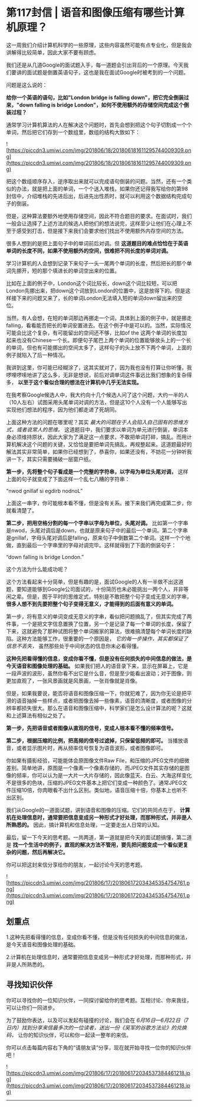 # 第117封信 | 语音和图像压缩有哪些计算机原理？

这一周我们介绍计算机科学的一些原理，这些内容虽然可能有点专业化，但是我会讲解得比较简单，因此大家不要有顾虑。

我们还是从几道Google的面试题入手，每一道题会引出背后的一个原理。今天我们要讲的面试题是倒置英语句子，这也是我在面试Google时被考到的一个问题。

问题是这么说的：

 **给你一个英语的语句，比如"London bridge is falling down"，把它完全倒装过来，"down falling is bridge London"，如何不使用额外的存储空间完成这个倒装过程？**

通常学习计算机算法的人在解决这个问题时，首先会想到把这个句子切割成一个个单词，然后把它们存到一个数组里，数组的结构大致如下：

![https://piccdn3.umiwi.com/img/201806/18/201806181611295744009309.png](https://piccdn3.umiwi.com/img/201806/18/201806181611295744009309.png)

把这个数组顺序存入，逆序取出来就可以完成语句倒装的问题。当然，还有一个类似的办法，就是把上面的单词，一个个送入堆栈，如果你还记得我写给你的第98封信中，介绍堆栈的先进后出，后进先出性质时，就可以利用这个数据结构完成句子的倒装。

但是，这种算法要额外地使用存储空间，因此不符合题目的要求。在面试时，我们一般会让选择了上述方法的候选人把他们的想法说完，这样至少让他们在心理上不至于感受到打击，但是接下来我们会要求他们找出不使用额外内存空间的方法。

很多人想到的是把上面句子中的单词前后对调。但 **这道题目的难点恰恰在于英语单词的长度不同，如果不使用额外的空间，很难把不同长度的单词对调。**

学习计算机的人会想到记录下来句子一头一尾两个单词的长度，然后把长的那个单词先挪开，短的那个填进长的单词空出来的位置。

比如在上面的例子中，London这个词比较长，down这个词比较短，可以把London先挪出来，把down这个词放到London的位置中，这是放得下的。但是这样接下来的问题又来了，长的单词London无法填入短的单词down留出来的空位。

当然，有人会想，在短的单词那边再挪走一个词，具体到上面的例子中，就是挪走falling，看看能否把长的单词安置进去。在这个例子中是可以的。当然，实际情况可能会比这个复杂，有可能留出的空间还不够，比如of the 这两个单词的长度加起来也没有Chinese一个长。即便句子尾巴上两个单词的位置能够放头上的一个长的单词，但也有可能挪出的空间太多了，这样句子的头上放不下两个单词，上面的例子就陷入了后一种情况。

我讲到这里，你可能已经糊涂了，这其实就对了，因为我也没有打算让你听懂，我啰哩啰嗦地讲了这么多，无非是想说，前后对调单词这件事远比我们想象的复杂得多， **以至于这个看似合理的想法在计算机中几乎无法实现。**

在我考察Google候选人中，我大约向十几个候选人问了这个问题，大约一半的人（10人左右）试图采用头尾单词对调的方法，但是这10个人没有一个人能够写出实现他们想法的程序，因为他们都走进了死胡同。

上面这种方法的问题在哪里呢？其实 *最大的问题在于人会陷入自己固有的思维方式，或者说常人的思维。* 这道题目中，我们要求以单词为单元进行倒装，单词本身必须维持原状，因此大家为了满足这一点要求，不敢把单词打碎，搞乱。而用计算机解决这个问题的关键，又恰恰是要把单词先搞乱，再规整起来。这道题最好的解法其实非常简单，如果你已经想到了，恭喜你，如果还没有，不妨花一分钟听我讲一下，其实只需要捅破一层窗户纸。

 **第一步，先将整个句子看成是一个完整的字符串，以字母为单位头尾对调，** 这样上面的句子就变成了下面这样一个乱七八糟的字符串：

“nwod gnillaf si egdirb nodnoL”

上面这一串字，你可能根本看不懂，但是没有关系。接下来我们再完成第二步，你就看清楚了。

 **第二步，把用空格分割的每一个字串以字母为单位，头尾对调。** 比如第一个字串是nwod，头尾对调后是down，也就是原来句子中的最后一个单词。第二个字串是gnillaf，字母头尾对调后是falling，原来句子中倒数第二个单词。这样一个个地做，直到最后一个字串里的字母对调完毕。这样就得到了下面的倒装句子：

“down falling is bridge London.”

这个方法为什么能成功呢？

这个方法看起来十分简单，但是有趣的是，面试Google的人有一半做不出这道题，要知道能够到Google公司面试的，十份简历也未必能挑出一两个人，并非等闲之辈。但是，囿于平时的思维定式，特别是不敢把整个句子变成无意义的字串， **很多人想不到先要把整个句子变得无意义，才能得到的后面有意义的单词。**

第一步，将有意义的单词变成无意义的字串，看似把问题搞乱了，但其实完成了两件事，一个是把文字信息置换了位置，另一个是记录了每一个单词的长度，保留了下来，这就避免了那种试图将整个单词搬家的算法，很难搞清楚每个单词长度的缺陷。这种方法能够工作，很重要的一个原因是， *它的每一步操作，其实都保证了信息不丢失，* 虽然那些处于中间状态的信息你未必看得懂。

 **这种先把看得懂的信息，变成你看不懂，但是没有任何损失的中间信息的做法，是今天语音和图像处理的基础。** 如果我们把人的语音录下来，显示在屏幕上，它是一段声波的波形，虽然你看不出它是什么音，但是至少能看出波动；对于图像，则更加直观了，一张风景画就是风景画，一张肖像就是肖像。

但是，如果我要说，能否将语音和图像压缩一下，你就犯难了，因为你无论是把平滑的语音抽掉一些样点，或者把图像去掉一些像素，语音的清晰度，或者图像的分辨率都损失很大。那么在语音和图像压缩中，科学家们是怎么设计算法的呢？这就和上述算法有相似之处了。

 **第一步，先把语音或者图像从直观的信号，变成人根本看不懂的频率信号。**

 **第二步，根据压缩的比例，把高频的信号过滤掉，只保留低频的即可。** 当播放语音，或者显示图片时，再从频率信号恢复为语音波形，或者图像即可。

你如果有摄影经验，可能能体会原图像文件Raw File，和压缩的JPEG文件的细微差别。简单地讲，原图是一个像素一个像素存储的，而JPEG文件其实存储的是图像的频率，你可以认为是一大片一大片存储的，因此像蓝天、白云、大海这样变化不是很多的色块，压缩的JPEG文件基本上把它们变成一种颜色了。通常JPEG文件压缩10倍，你肉眼看不出什么区别。类似地，语音压缩十倍，你基本上也听不出区别。

我们从Google的一道面试题，讲到语音和图像的压缩。它们的共同点在于， **计算机在处理信息时，通常要把信息变成另一种形式才好处理，而那种形式，并非是人所熟悉的。** 因此，搞计算机和信息处理，一定要走出人日常的认知。

最后，留一下今天的思考题。一共两道，第一道就是把今天的面试题搞懂，第二道是 **找一个生活中的例子，直观的解决方法不管用，要先把问题变成一个看似更复杂的问题，然后再解决它。**

你可以把这封来信分享给你的朋友，一起讨论今天的思考题。

![https://piccdn3.umiwi.com/img/201806/17/201806172034345354754761.png](https://piccdn3.umiwi.com/img/201806/17/201806172034345354754761.png)

## 划重点

1.这种先把看得懂的信息，变成你看不懂，但是没有任何损失的中间信息的做法，是今天语音和图像处理的基础。

2.计算机在处理信息时，通常要把信息变成另一种形式才好处理，而那种形式，并非是人所熟悉的。

## 寻找知识伙伴

你可以寻找你的一位知识伙伴，一同探讨留给你的思考题。互相讨论、你来我往，可以让你们一同进步。

为了鼓励你表达，以及可以发起有碰撞的讨论，我们会在 *6月16日—6月22日（7日内）找到分享来信最多次的一位读者，送出一份《吴军的谷歌方法论》的兑换码，* 让你的知识伙伴，可以和你一起读一整年的来信。

你可以点击每篇内容右下角的“请朋友读”分享，现在就开始寻找一位你的知识伙伴吧！

![https://piccdn3.umiwi.com/img/201806/17/201806172034537384461218.jpg](https://piccdn3.umiwi.com/img/201806/17/201806172034537384461218.jpg)

---
